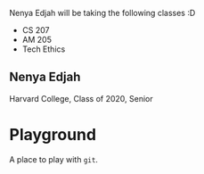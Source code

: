 Nenya Edjah will be taking the following classes :D
- CS 207
- AM 205
- Tech Ethics

Nenya Edjah
-----------
Harvard College, Class of 2020, Senior

# Playground
A place to play with `git`.
